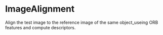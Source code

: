 # ImageAlignment
Align the test image to the reference image of the same object_useing  ORB features and compute descriptors.
